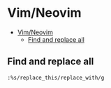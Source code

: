 # Vim/Neovim
<!--ts-->
* [Vim/Neovim](vim.md#vimneovim)
   * [Find and replace all](vim.md#find-and-replace-all)

<!-- Added by: runner, at: Thu Jan 13 13:15:45 UTC 2022 -->

<!--te-->

## Find and replace all
```vim
:%s/replace_this/replace_with/g
```
